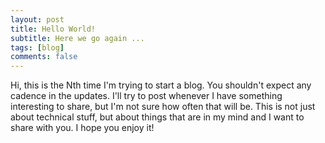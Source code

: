 ```yaml
---
layout: post
title: Hello World!
subtitle: Here we go again ...
tags: [blog]
comments: false
---
```


Hi, this is the Nth time I'm trying to start a blog. You shouldn't expect any cadence in the updates. I'll try to post whenever I have something interesting to share, but I'm not sure how often that will be. This is not just about technical stuff, but about things that are in my mind and I want to share with you. I hope you enjoy it!